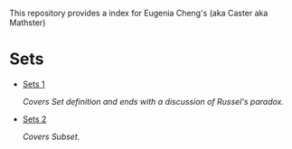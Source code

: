 This repository provides a index for Eugenia Cheng's (aka Caster aka Mathster)

# Sets

* [Sets 1](https://www.youtube.com/watch?v=TiPPMOTz580&list=PL7A7569AAAEAFC26D&index=1)
    
    *Covers Set definition and ends with a discussion of Russel's paradox.*

* [Sets 2](https://www.youtube.com/watch?v=KJ77jt3YQ94&list=PL7A7569AAAEAFC26D&index=2)

    *Covers Subset.*
